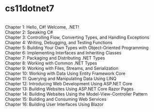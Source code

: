 # cs11dotnet7
<br> Chapter 1: Hello, C#! Welcome, .NET!
<br> Chapter 2: Speaking C# 
<br> Chapter 3: Controlling Flow, Converting Types, and Handling Exceptions 
<br> Chapter 4: Writing, Debugging, and Testing Functions 
<br> Chapter 5: Building Your Own Types with Object-Oriented Programming 
<br> Chapter 6: Implementing Interfaces and Inheriting Classes 
<br> Chapter 7: Packaging and Distributing .NET Types 
<br> Chapter 8: Working with Common .NET Types 
<br> Chapter 9: Working with Files, Streams, and Serialization 
<br> Chapter 10: Working with Data Using Entity Framework Core 
<br> Chapter 11: Querying and Manipulating Data Using LINQ 
<br> Chapter 12: Introducing Web Development Using ASP.NET Core 
<br> Chapter 13: Building Websites Using ASP.NET Core Razor Pages 
<br> Chapter 14: Building Websites Using the Model-View-Controller Pattern 
<br> Chapter 15: Building and Consuming Web Services
<br> Chapter 16: Building User Interfaces Using Blazor
